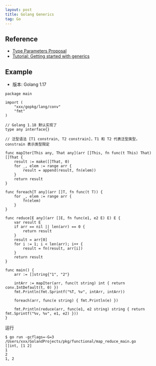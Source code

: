 ```yaml
---
layout: post
title: Golang Generics
tag: Go
---
```


## Reference
* [Type Parameters Proposal](https://go.googlesource.com/proposal/+/refs/heads/master/design/43651-type-parameters.md#type-inference)
* [Tutorial: Getting started with generics](https://go.dev/doc/tutorial/generics)

## Example
* 版本: Golang 1.17

```golang
package main

import (
	"xxx/gopkg/lang/conv"
	"fmt"
)

// Golang 1.18 默认实现了
type any interface{}

// 泛型语法 [T1 constrain, T2 constrain]，T1 和 T2 代表泛型类型， constrain 表示类型限定

func mapIter[This any, That any](arr []This, fn func(t This) That) []That {
	result := make([]That, 0)
	for _, elem := range arr {
		result = append(result, fn(elem))
	}
	return result
}

func foreach[T any](arr []T, fn func(t T)) {
	for _, elem := range arr {
		fn(elem)
	}
}

func reduce[E any](arr []E, fn func(e1, e2 E) E) E {
	var result E
	if arr == nil || len(arr) == 0 {
		return result
	}
	result = arr[0]
	for i := 1; i < len(arr); i++ {
		result = fn(result, arr[i])
	}
	return result
}

func main() {
	arr := []string{"1", "2"}
	
	intArr := mapIter(arr, func(t string) int { return conv.IntDefault(t, 0) })
	fmt.Println(fmt.Sprintf("%T, %v", intArr, intArr))
	
	foreach(arr, func(e string) { fmt.Println(e) })
	
	fmt.Println(reduce(arr, func(e1, e2 string) string { return fmt.Sprintf("%v, %v", e1, e2) }))
}

```

运行
```shell
$ go run -gcflags=-G=3 /Users/xxx/GolandProjects/pkg/functional/map_reduce_main.go
[]int, [1 2]
1
2
1, 2
```